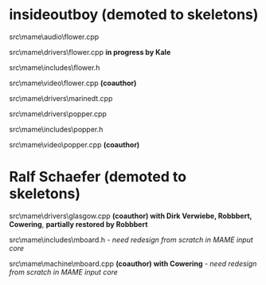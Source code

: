 insideoutboy (demoted to skeletons)
============

src\mame\audio\flower.cpp

src\mame\drivers\flower.cpp **in progress by Kale**

src\mame\includes\flower.h

src\mame\video\flower.cpp **(coauthor)**

src\mame\drivers\marinedt.cpp 

src\mame\drivers\popper.cpp 

src\mame\includes\popper.h 

src\mame\video\popper.cpp **(coauthor)**


Ralf Schaefer (demoted to skeletons)
=============
src\mame\drivers\glasgow.cpp **(coauthor) with Dirk Verwiebe, Robbbert, Cowering**, **partially restored by Robbbert**

src\mame\includes\mboard.h - *need redesign from scratch in MAME input core*

src\mame\machine\mboard.cpp **(coauthor) with Cowering** - *need redesign from scratch in MAME input core*
